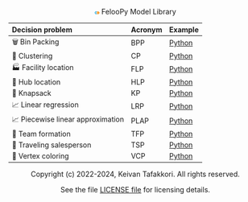 <div align="center">

<img src="https://github.com/ktafakkori/feloopy/raw/main/assets/logo/logo3.png" width="2%"> FelooPy Model Library 

</div>


<div align="center">

| Decision problem                        | Acronym  | Example
| :------------------------------ | :-------- | :------|
| 🗑️ Bin Packing                    | BPP      |   [Python](https://github.com/ktafakkori/feloopy/blob/main/examples/feloopy-0.3.0%2B/bin-packing-problem.ipynb)   |
| 🧲 Clustering                     | CP       |      [Python](https://github.com/ktafakkori/feloopy/blob/main/examples/feloopy-0.3.0%2B/clustering-problem.ipynb)   |
| 🏭 Facility location              | FLP      |  [Python](https://github.com/ktafakkori/feloopy/blob/main/examples/feloopy-0.3.0%2B/facility-location-problem.ipynb)  |
| 📌 Hub location                   | HLP      |  [Python](https://github.com/ktafakkori/feloopy/blob/main/examples/feloopy-0.3.0%2B/hub-location-problem.ipynb)  |
| 🎒 Knapsack                       | KP       |  [Python](https://github.com/ktafakkori/feloopy/blob/main/examples/feloopy-0.3.0%2B/knapsack-problem.ipynb)  |
| 📈 Linear regression              | LRP      |  [Python](https://github.com/ktafakkori/feloopy/blob/main/examples/feloopy-0.3.0%2B/linear-regression-problem.ipynb)   |
| 📈 Piecewise linear approximation | PLAP     |  [Python](https://github.com/ktafakkori/feloopy/blob/main/examples/feloopy-0.3.0%2B/piecewise-linear-approximation-problem.ipynb)   |
| 🤝 Team formation                 | TFP      |  [Python](https://github.com/ktafakkori/feloopy/blob/main/examples/feloopy-0.3.0%2B/team-formation-problem.ipynb)   |
| 🗾 Traveling salesperson          | TSP      |  [Python](https://github.com/ktafakkori/feloopy/blob/main/examples/feloopy-0.3.0%2B/traveling-salesperson-problem.ipynb)   |
| 🔴 Vertex coloring                | VCP      | [Python](https://github.com/ktafakkori/feloopy/blob/main/examples/feloopy-0.3.0%2B/vertex-coloring-problem.ipynb)   |


</div>



<div align="center">
Copyright (c) 2022-2024, Keivan Tafakkori. All rights reserved.

See the file <a href="https://github.com/ktafakkori/feloopy/blob/main/LICENSE">LICENSE file</a> for licensing details.
</div>
